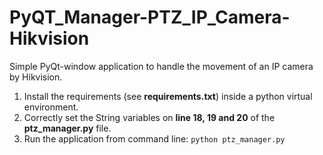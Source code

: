 # PyQT_Manager-PTZ_IP_Camera-Hikvision
Simple PyQt-window application to handle the movement of an IP camera by Hikvision.

1) Install the requirements (see **requirements.txt**) inside a python virtual environment.
2) Correctly set the String variables on **line 18, 19 and 20** of the **ptz_manager.py** file.
3) Run the application from command line: ```python ptz_manager.py```
